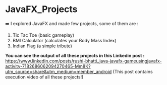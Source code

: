 # JavaFX_Projects

➡️ I explored JavaFX and made few projects, some of them are :

1. Tic Tac Toe (basic gameplay)
2. BMI Calculator (calculates your Body Mass Index)
3. Indian Flag (a simple tribute)

**You can see the output of all these projects in this Linkedin post :** https://www.linkedin.com/posts/rushi-bhatti_java-javafx-gameusingjavafx-activity-7182686062094270465-Mm8K?utm_source=share&utm_medium=member_android
(This post contains execution video of all these projects!)

